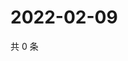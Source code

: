 # 2022-02-09

共 0 条

<!-- BEGIN WEIBO -->
<!-- 最后更新时间 Wed Feb 09 2022 08:54:30 GMT+0800 (China Standard Time) -->

<!-- END WEIBO -->
